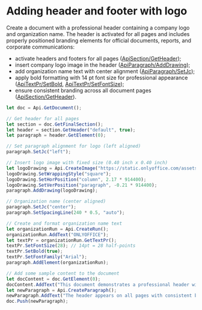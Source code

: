 # Adding header and footer with logo

Create a document with a professional header containing a company logo and organization name. The header is activated for all pages and includes properly positioned branding elements for official documents, reports, and corporate communications:

- activate headers and footers for all pages ([ApiSection/GetHeader](/docs/office-api/usage-api/text-document-api/ApiSection/Methods/GetHeader.md));
- insert company logo image in the header ([ApiParagraph/AddDrawing](/docs/office-api/usage-api/text-document-api/ApiParagraph/Methods/AddDrawing.md));
- add organization name text with center alignment ([ApiParagraph/SetJc](/docs/office-api/usage-api/text-document-api/ApiParagraph/Methods/SetJc.md));
- apply bold formatting with 14 pt font size for professional appearance ([ApiTextPr/SetBold](/docs/office-api/usage-api/text-document-api/ApiTextPr/Methods/SetBold.md), [ApiTextPr/SetFontSize](/docs/office-api/usage-api/text-document-api/ApiTextPr/Methods/SetFontSize.md));
- ensure consistent branding across all document pages ([ApiSection/GetHeader](/docs/office-api/usage-api/text-document-api/ApiSection/Methods/GetHeader.md)).

```ts editor-docx zoom=60
let doc = Api.GetDocument();

// Get header for all pages
let section = doc.GetFinalSection();
let header = section.GetHeader("default", true);
let paragraph = header.GetElement(0);

// Set paragraph alignment for logo (left aligned)
paragraph.SetJc("left");

// Insert logo image with fixed size (0.40 inch x 0.40 inch)
let logoDrawing = Api.CreateImage("https://static.onlyoffice.com/assets/docs/samples/img/onlyoffice_logo.png", 0.40 * 914400, 0.40 * 914400);
logoDrawing.SetWrappingStyle("square");
logoDrawing.SetHorPosition("column", 2.17 * 914400);
logoDrawing.SetVerPosition("paragraph", -0.21 * 914400);
paragraph.AddDrawing(logoDrawing);

// Organization name (center aligned)
paragraph.SetJc("center");
paragraph.SetSpacingLine(240 * 0.5, "auto");

// Create and format organization name text
let organizationRun = Api.CreateRun();
organizationRun.AddText("ONLYOFFICE");
let textPr = organizationRun.GetTextPr();
textPr.SetFontSize(28); // 14pt = 28 half-points
textPr.SetBold(true);
textPr.SetFontFamily("Arial");
paragraph.AddElement(organizationRun);

// Add some sample content to the document
let docContent = doc.GetElement(0);
docContent.AddText("This document demonstrates a professional header with logo and organization name.");
let newParagraph = Api.CreateParagraph();
newParagraph.AddText("The header appears on all pages with consistent branding elements.");
doc.Push(newParagraph);
```
